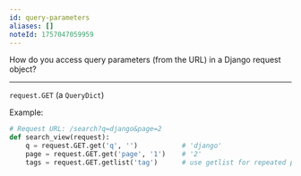 ```yaml
---
id: query-parameters
aliases: []
noteId: 1757047059959
---
```


How do you access query parameters (from the URL) in a Django request object?

---

`request.GET` (a `QueryDict`)

Example:

```python
# Request URL: /search?q=django&page=2
def search_view(request):
    q = request.GET.get('q', '')           # 'django'
    page = request.GET.get('page', '1')    # '2'
    tags = request.GET.getlist('tag')      # use getlist for repeated params
``` 